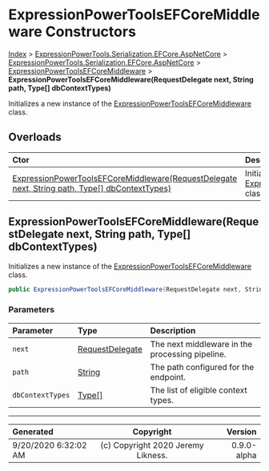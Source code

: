﻿# ExpressionPowerToolsEFCoreMiddleware Constructors

[Index](../index.md) > [ExpressionPowerTools.Serialization.EFCore.AspNetCore](ExpressionPowerTools.Serialization.EFCore.AspNetCore.a.md) > [ExpressionPowerTools.Serialization.EFCore.AspNetCore](ExpressionPowerTools.Serialization.EFCore.AspNetCore.n.md) > [ExpressionPowerToolsEFCoreMiddleware](ExpressionPowerTools.Serialization.EFCore.AspNetCore.ExpressionPowerToolsEFCoreMiddleware.cs.md) > **ExpressionPowerToolsEFCoreMiddleware(RequestDelegate next, String path, Type[] dbContextTypes)**

Initializes a new instance of the [ExpressionPowerToolsEFCoreMiddleware](ExpressionPowerTools.Serialization.EFCore.AspNetCore.ExpressionPowerToolsEFCoreMiddleware.cs.md) class.

## Overloads

| Ctor | Description |
| :-- | :-- |
| [ExpressionPowerToolsEFCoreMiddleware(RequestDelegate next, String path, Type[] dbContextTypes)](#expressionpowertoolsefcoremiddlewarerequestdelegate-next-string-path-type[]-dbcontexttypes) | Initializes a new instance of the [ExpressionPowerToolsEFCoreMiddleware](ExpressionPowerTools.Serialization.EFCore.AspNetCore.ExpressionPowerToolsEFCoreMiddleware.cs.md) class. |

## ExpressionPowerToolsEFCoreMiddleware(RequestDelegate next, String path, Type[] dbContextTypes)

Initializes a new instance of the [ExpressionPowerToolsEFCoreMiddleware](ExpressionPowerTools.Serialization.EFCore.AspNetCore.ExpressionPowerToolsEFCoreMiddleware.cs.md) class.

```csharp
public ExpressionPowerToolsEFCoreMiddleware(RequestDelegate next, String path, Type[] dbContextTypes)
```

### Parameters

| Parameter | Type | Description |
| :-- | :-- | :-- |
| `next` | [RequestDelegate](https://docs.microsoft.com/dotnet/api/microsoft.aspnetcore.http.requestdelegate) | The next middleware in the processing pipeline. |
| `path` | [String](https://docs.microsoft.com/dotnet/api/system.string) | The path configured for the endpoint. |
| `dbContextTypes` | [Type[]](https://docs.microsoft.com/dotnet/api/system.type) | The list of eligible context types. |



---

| Generated | Copyright | Version |
| :-- | :-: | --: |
| 9/20/2020 6:32:02 AM | (c) Copyright 2020 Jeremy Likness. | 0.9.0-alpha |

